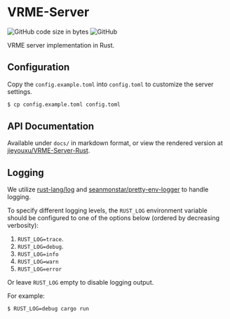 # VRME-Server

![GitHub code size in bytes](https://img.shields.io/github/languages/code-size/jieyouxu/VRME-Server-Rust?logo=GitHub&logoColor=lightblue&style=flat-square)
![GitHub](https://img.shields.io/github/license/jieyouxu/VRME-Server-Rust?color=green&style=flat-square)

VRME server implementation in Rust.

## Configuration

Copy the `config.example.toml` into `config.toml` to customize the server
settings.

```bash
$ cp config.example.toml config.toml
```

## API Documentation

Available under `docs/` in markdown format, or view the rendered version at
[jieyouxu/VRME-Server-Rust](https://jieyouxu.github.io/VRME-Server-Rust/).

## Logging

We utilize [rust-lang/log](https://github.com/rust-lang/log) and
[seanmonstar/pretty-env-logger](https://github.com/seanmonstar/pretty-env-logger)
to handle logging.

To specify different logging levels, the `RUST_LOG` environment variable should
be configured to one of the options below (ordered by decreasing verbosity):

1. `RUST_LOG=trace`.
2. `RUST_LOG=debug`.
3. `RUST_LOG=info`
4. `RUST_LOG=warn`
5. `RUST_LOG=error`

Or leave `RUST_LOG` empty to disable logging output.

For example:

```bash
$ RUST_LOG=debug cargo run
```

